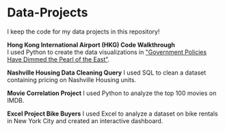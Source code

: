 # Data-Projects
I keep the code for my data projects in this repository!

**Hong Kong International Airport (HKG) Code Walkthrough**   
I used Python to create the data visualizations in ["Government Policies Have Dimmed the Pearl of the East"](https://medium.com/@rebecca.truong).

**Nashville Housing Data Cleaning Query**
I used SQL to clean a dataset containing pricing on Nashville Housing units.

**Movie Correlation Project**
I used Python to analyze the top 100 movies on IMDB. 

**Excel Project Bike Buyers**
I used Excel to analyze a dataset on bike rentals in New York City and created an interactive dashboard. 

